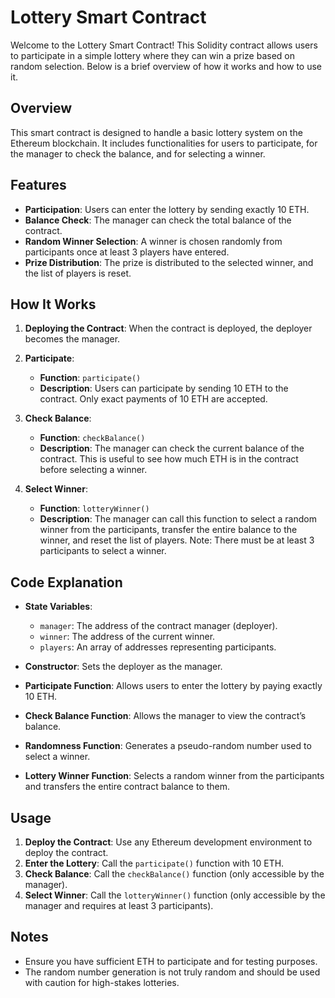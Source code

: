 # Lottery Smart Contract

Welcome to the Lottery Smart Contract! This Solidity contract allows users to participate in a simple lottery where they can win a prize based on random selection. Below is a brief overview of how it works and how to use it.

## Overview

This smart contract is designed to handle a basic lottery system on the Ethereum blockchain. It includes functionalities for users to participate, for the manager to check the balance, and for selecting a winner.

## Features

- **Participation**: Users can enter the lottery by sending exactly 10 ETH.
- **Balance Check**: The manager can check the total balance of the contract.
- **Random Winner Selection**: A winner is chosen randomly from participants once at least 3 players have entered.
- **Prize Distribution**: The prize is distributed to the selected winner, and the list of players is reset.

## How It Works

1. **Deploying the Contract**: When the contract is deployed, the deployer becomes the manager.

2. **Participate**: 
   - **Function**: `participate()`
   - **Description**: Users can participate by sending 10 ETH to the contract. Only exact payments of 10 ETH are accepted.

3. **Check Balance**: 
   - **Function**: `checkBalance()`
   - **Description**: The manager can check the current balance of the contract. This is useful to see how much ETH is in the contract before selecting a winner.

4. **Select Winner**: 
   - **Function**: `lotteryWinner()`
   - **Description**: The manager can call this function to select a random winner from the participants, transfer the entire balance to the winner, and reset the list of players. Note: There must be at least 3 participants to select a winner.

## Code Explanation

- **State Variables**:
  - `manager`: The address of the contract manager (deployer).
  - `winner`: The address of the current winner.
  - `players`: An array of addresses representing participants.

- **Constructor**: Sets the deployer as the manager.

- **Participate Function**: Allows users to enter the lottery by paying exactly 10 ETH.

- **Check Balance Function**: Allows the manager to view the contract’s balance.

- **Randomness Function**: Generates a pseudo-random number used to select a winner.

- **Lottery Winner Function**: Selects a random winner from the participants and transfers the entire contract balance to them.

## Usage

1. **Deploy the Contract**: Use any Ethereum development environment to deploy the contract.
2. **Enter the Lottery**: Call the `participate()` function with 10 ETH.
3. **Check Balance**: Call the `checkBalance()` function (only accessible by the manager).
4. **Select Winner**: Call the `lotteryWinner()` function (only accessible by the manager and requires at least 3 participants).

## Notes

- Ensure you have sufficient ETH to participate and for testing purposes.
- The random number generation is not truly random and should be used with caution for high-stakes lotteries.
